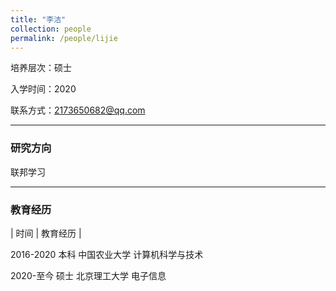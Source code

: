 ```yaml
---
title: "李洁"
collection: people
permalink: /people/lijie
---
```

培养层次：硕士

入学时间：2020

联系方式：2173650682@qq.com

---

### 研究方向

联邦学习

---

### 教育经历

| 时间 | 教育经历 |

2016-2020 本科  中国农业大学  计算机科学与技术

2020-至今 硕士  北京理工大学  电子信息
